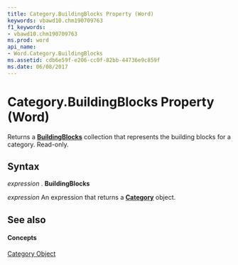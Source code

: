 ```yaml
---
title: Category.BuildingBlocks Property (Word)
keywords: vbawd10.chm190709763
f1_keywords:
- vbawd10.chm190709763
ms.prod: word
api_name:
- Word.Category.BuildingBlocks
ms.assetid: cdb6e59f-e206-cc0f-82bb-44736e9c859f
ms.date: 06/08/2017
---
```



# Category.BuildingBlocks Property (Word)

Returns a  **[BuildingBlocks](buildingblocks-object-word.md)** collection that represents the building blocks for a category. Read-only.


## Syntax

 _expression_ . **BuildingBlocks**

 _expression_ An expression that returns a **[Category](category-object-word.md)** object.


## See also


#### Concepts


[Category Object](category-object-word.md)

